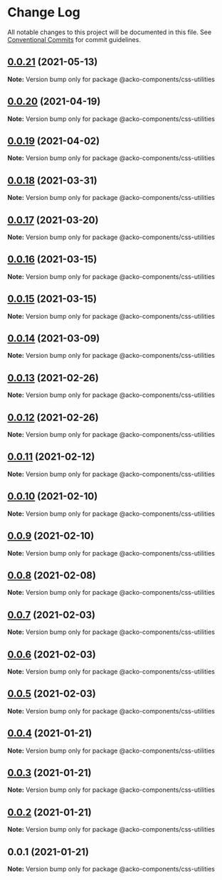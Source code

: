 # Change Log

All notable changes to this project will be documented in this file.
See [Conventional Commits](https://conventionalcommits.org) for commit guidelines.

## [0.0.21](https://github.com/Decathlon/vitamin-web/compare/@acko-components/css-utilities@0.0.20...@acko-components/css-utilities@0.0.21) (2021-05-13)

**Note:** Version bump only for package @acko-components/css-utilities





## [0.0.20](https://github.com/Decathlon/vitamin-web/compare/@acko-components/css-utilities@0.0.19...@acko-components/css-utilities@0.0.20) (2021-04-19)

**Note:** Version bump only for package @acko-components/css-utilities





## [0.0.19](https://github.com/Decathlon/vitamin-web/compare/@acko-components/css-utilities@0.0.18...@acko-components/css-utilities@0.0.19) (2021-04-02)

**Note:** Version bump only for package @acko-components/css-utilities





## [0.0.18](https://github.com/Decathlon/vitamin-web/compare/@acko-components/css-utilities@0.0.17...@acko-components/css-utilities@0.0.18) (2021-03-31)

**Note:** Version bump only for package @acko-components/css-utilities





## [0.0.17](https://github.com/Decathlon/vitamin-web/compare/@acko-components/css-utilities@0.0.16...@acko-components/css-utilities@0.0.17) (2021-03-20)

**Note:** Version bump only for package @acko-components/css-utilities





## [0.0.16](https://github.com/Decathlon/vitamin-web/compare/@acko-components/css-utilities@0.0.15...@acko-components/css-utilities@0.0.16) (2021-03-15)

**Note:** Version bump only for package @acko-components/css-utilities





## [0.0.15](https://github.com/Decathlon/vitamin-web/compare/@acko-components/css-utilities@0.0.14...@acko-components/css-utilities@0.0.15) (2021-03-15)

**Note:** Version bump only for package @acko-components/css-utilities





## [0.0.14](https://github.com/Decathlon/vitamin-web/compare/@acko-components/css-utilities@0.0.13...@acko-components/css-utilities@0.0.14) (2021-03-09)

**Note:** Version bump only for package @acko-components/css-utilities





## [0.0.13](https://github.com/Decathlon/vitamin-web/compare/@acko-components/css-utilities@0.0.12...@acko-components/css-utilities@0.0.13) (2021-02-26)

**Note:** Version bump only for package @acko-components/css-utilities





## [0.0.12](https://github.com/Decathlon/vitamin-web/compare/@acko-components/css-utilities@0.0.11...@acko-components/css-utilities@0.0.12) (2021-02-26)

**Note:** Version bump only for package @acko-components/css-utilities





## [0.0.11](https://github.com/Decathlon/vitamin-web/compare/@acko-components/css-utilities@0.0.10...@acko-components/css-utilities@0.0.11) (2021-02-12)

**Note:** Version bump only for package @acko-components/css-utilities





## [0.0.10](https://github.com/Decathlon/vitamin-web/compare/@acko-components/css-utilities@0.0.9...@acko-components/css-utilities@0.0.10) (2021-02-10)

**Note:** Version bump only for package @acko-components/css-utilities





## [0.0.9](https://github.com/Decathlon/vitamin-web/compare/@acko-components/css-utilities@0.0.8...@acko-components/css-utilities@0.0.9) (2021-02-10)

**Note:** Version bump only for package @acko-components/css-utilities





## [0.0.8](https://github.com/Decathlon/vitamin-web/compare/@acko-components/css-utilities@0.0.7...@acko-components/css-utilities@0.0.8) (2021-02-08)

**Note:** Version bump only for package @acko-components/css-utilities





## [0.0.7](https://github.com/Decathlon/vitamin-web/compare/@acko-components/css-utilities@0.0.6...@acko-components/css-utilities@0.0.7) (2021-02-03)

**Note:** Version bump only for package @acko-components/css-utilities





## [0.0.6](https://github.com/Decathlon/vitamin-web/compare/@acko-components/css-utilities@0.0.5...@acko-components/css-utilities@0.0.6) (2021-02-03)

**Note:** Version bump only for package @acko-components/css-utilities





## [0.0.5](https://github.com/Decathlon/vitamin-web/compare/@acko-components/css-utilities@0.0.4...@acko-components/css-utilities@0.0.5) (2021-02-03)

**Note:** Version bump only for package @acko-components/css-utilities





## [0.0.4](https://github.com/Decathlon/vitamin-web/compare/@acko-components/css-utilities@0.0.3...@acko-components/css-utilities@0.0.4) (2021-01-21)

**Note:** Version bump only for package @acko-components/css-utilities





## [0.0.3](https://github.com/Decathlon/vitamin-web/compare/@acko-components/css-utilities@0.0.2...@acko-components/css-utilities@0.0.3) (2021-01-21)

**Note:** Version bump only for package @acko-components/css-utilities





## [0.0.2](https://github.com/Decathlon/vitamin-web/compare/@acko-components/css-utilities@0.0.1...@acko-components/css-utilities@0.0.2) (2021-01-21)

**Note:** Version bump only for package @acko-components/css-utilities





## 0.0.1 (2021-01-21)

**Note:** Version bump only for package @acko-components/css-utilities
